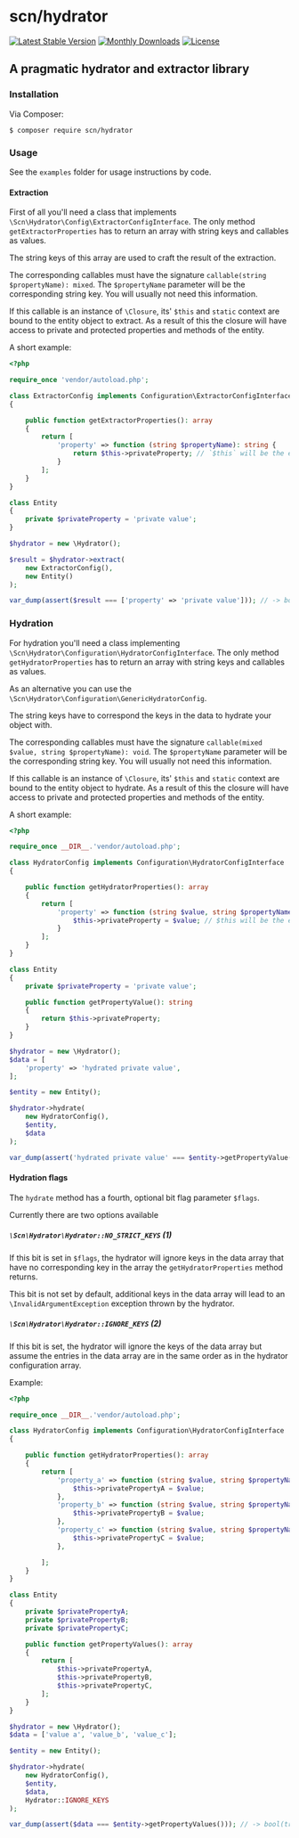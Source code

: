 # scn/hydrator

[![Latest Stable Version](https://poser.pugx.org/scn/hydrator/v/stable)](https://packagist.org/packages/scn/hydrator)
[![Monthly Downloads](https://poser.pugx.org/scn/hydrator/d/monthly)](https://packagist.org/packages/scn/hydrator)
[![License](https://poser.pugx.org/scn/hydrator/license)](LICENSE)

## A pragmatic hydrator and extractor library

### Installation

Via Composer:
```
$ composer require scn/hydrator
```

### Usage

See the `examples` folder for usage instructions by code.

#### Extraction

First of all you'll need a class that implements `\Scn\Hydrator\Config\ExtractorConfigInterface`.
The only method `getExtractorProperties` has to return an array with string keys and callables as values.

The string keys of this array are used to craft the result of the extraction.

The corresponding callables must have the signature `callable(string $propertyName): mixed`. The `$propertyName`
parameter will be the corresponding string key. You will usually not need this information.

If this callable is an instance of `\Closure`, its' `$this` and `static` context are bound to the entity object to 
extract. As a result of this the closure will have access to private and protected properties and methods of the entity.

A short example:

```php
<?php

require_once 'vendor/autoload.php';

class ExtractorConfig implements Configuration\ExtractorConfigInterface
{

    public function getExtractorProperties(): array
    {
        return [
            'property' => function (string $propertyName): string {
                return $this->privateProperty; // `$this` will be the entity to extract
            }
        ];
    }
}

class Entity
{
    private $privateProperty = 'private value';
}

$hydrator = new \Hydrator();

$result = $hydrator->extract(
    new ExtractorConfig(),
    new Entity()
);

var_dump(assert($result === ['property' => 'private value'])); // -> bool(true)

```

### Hydration

For hydration you'll need a class implementing `\Scn\Hydrator\Configuration\HydratorConfigInterface`.
The only method `getHydratorProperties` has to return an array with string keys and callables as values.

As an alternative you can use the `\Scn\Hydrator\Configuration\GenericHydratorConfig`.

The string keys have to correspond the keys in the data to hydrate your object with.

The corresponding callables must have the signature `callable(mixed $value, string $propertyName): void`.
The `$propertyName` parameter will be the corresponding string key. You will usually not need this information.

If this callable is an instance of `\Closure`, its' `$this` and `static` context are bound to the entity object to 
hydrate. As a result of this the closure will have access to private and protected properties and methods of the entity.

A short example:

```php
<?php

require_once __DIR__.'vendor/autoload.php';

class HydratorConfig implements Configuration\HydratorConfigInterface
{

    public function getHydratorProperties(): array
    {
        return [
            'property' => function (string $value, string $propertyName): void {
                $this->privateProperty = $value; // $this will be the entity to hydrate
            }
        ];
    }
}

class Entity
{
    private $privateProperty = 'private value';

    public function getPropertyValue(): string
    {
        return $this->privateProperty;
    }
}

$hydrator = new \Hydrator();
$data = [
    'property' => 'hydrated private value',
];

$entity = new Entity();

$hydrator->hydrate(
    new HydratorConfig(), 
    $entity, 
    $data
);

var_dump(assert('hydrated private value' === $entity->getPropertyValue())); // -> bool(true)
```

#### Hydration flags

The `hydrate` method has a fourth, optional bit flag parameter `$flags`.

Currently there are two options available

##### `\Scn\Hydrator\Hydrator::NO_STRICT_KEYS` (1)

If this bit is set in `$flags`, the hydrator will ignore keys in the data array that have no corresponding key in the array
the `getHydratorProperties` method returns.

This bit is not set by default, additional keys in the data array will lead to an `\InvalidArgumentException` exception thrown by the hydrator.

##### `\Scn\Hydrator\Hydrator::IGNORE_KEYS` (2)

If this bit is set, the hydrator will ignore the keys of the data array but assume the entries in the data array are in
the same order as in the hydrator configuration array.

Example:

```php
<?php

require_once __DIR__.'vendor/autoload.php';

class HydratorConfig implements Configuration\HydratorConfigInterface
{

    public function getHydratorProperties(): array
    {
        return [
            'property_a' => function (string $value, string $propertyName): void {
                $this->privatePropertyA = $value;
            },
            'property_b' => function (string $value, string $propertyName): void {
                $this->privatePropertyB = $value;
            },
            'property_c' => function (string $value, string $propertyName): void {
                $this->privatePropertyC = $value;
            },

        ];
    }
}

class Entity
{
    private $privatePropertyA;
    private $privatePropertyB;
    private $privatePropertyC;

    public function getPropertyValues(): array
    {
        return [
            $this->privatePropertyA,
            $this->privatePropertyB,
            $this->privatePropertyC,
        ];
    }
}

$hydrator = new \Hydrator();
$data = ['value a', 'value_b', 'value_c'];

$entity = new Entity();

$hydrator->hydrate(
    new HydratorConfig(),
    $entity,
    $data,
    Hydrator::IGNORE_KEYS
);

var_dump(assert($data === $entity->getPropertyValues())); // -> bool(true)
```
